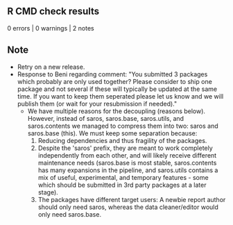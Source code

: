 ## R CMD check results

0 errors | 0 warnings | 2 notes

## Note

- Retry on a new release. 
- Response to Beni regarding comment: "You submitted 3 packages which probably are only used together? Please consider to ship one package and not several if these will typically be updated at the same time. If you want to keep them seperated please let us know and we will publish them (or wait for your resubmission if needed)."
    - We have multiple reasons for the decoupling (reasons below). However, instead of saros, saros.base, saros.utils, and saros.contents we managed to compress them into two: saros and saros.base (this). We must keep some separation because:
      1) Reducing dependencies and thus fragility of the packages. 
      2) Despite the 'saros' prefix, they are meant to work completely independently from each other, and will likely receive different maintenance needs (saros.base is most stable, saros.contents has many expansions in the pipeline, and saros.utils contains a mix of useful, experimental, and temporary features - some which should be submitted in 3rd party packages at a later stage).
      3) The packages have different target users: A newbie report author should only need saros, whereas the data cleaner/editor would only need saros.base.  
